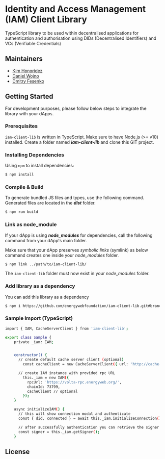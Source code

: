 # Identity and Access Management (IAM) Client Library
TypeScript library to be used within decentralised applications for authentication and authorisation using DIDs (Decentralised Identifiers) and VCs (Verifiable Credentials)

## Maintainers
 - [Kim Honoridez](https://github.com/kim-energyweb>)
 - [Daniel Wojno](https://github.com/dwojno>)
 - [Dmitry Fesenko](https://github.com/JGiter)

## Getting Started
For development purposes, please follow below steps to integrate the library with your dApps.

### Prerequisites
`iam-client-lib` is written in TypeScript. Make sure to have Node.js (>= v10) installed.
Create a folder named ***iam-client-lib*** and clone this GIT project.

### Installing Dependencies
Using `npm` to install dependencies:
```sh
$ npm install
```

### Compile & Build
To generate bundled JS files and types, use the following command. Generated files are located in the ***dist*** folder.
```sh
$ npm run build
```

### Link as node_module
If your dApp is using ***node_modules*** for dependencies, call the following command from your dApp's main folder. 

Make sure that your dApp preserves *symbolic links* (symlink) as below command creates one inside your *node_modules* folder. 

```sh
$ npm link ../path/to/iam-client-lib/
```
The `iam-client-lib` folder must now exist in your *node_modules* folder.

### Add library as a dependency

You can add this library as a dependency

```sh
$ npm i https://github.com/energywebfoundation/iam-client-lib.git#branch_name
```


### Sample Import (TypeScript)
```sh
import { IAM, CacheServerClient } from 'iam-client-lib';

export class Sample {
    private _iam: IAM;


    constructor() {
      // create default cache server client (optional)
        const cacheClient = new CacheServerClient({ url: 'http://cache-server.com'})

      // create IAM instance with provided rpc URL
        this._iam = new IAM({
          rpcUrl: 'https://volta-rpc.energyweb.org/',
          chainId: 73799,
          cacheClient // optional
        });
    }

    async initializeIAM() {
      // this will show connection modal and authenticate
      const { did, connected } = await this._iam.initializeConnection();

      // after successfully authentication you can retrieve the signer
      const signer = this._iam.getSigner();
    }

```



## License

